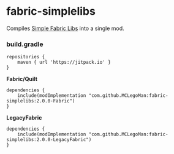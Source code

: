 # fabric-simplelibs
Compiles [Simple Fabric Libs](https://github.com/magistermaks/fabric-simplelibs) into a single mod.

### build.gradle

```
repositories {
    maven { url 'https://jitpack.io' }
}
```
**Fabric/Quilt**
```
dependencies {
    include(modImplementation "com.github.MCLegoMan:fabric-simplelibs:2.0.0-Fabric")
}
```
**LegacyFabric**
```
dependencies {
    include(modImplementation "com.github.MCLegoMan:fabric-simplelibs:2.0.0-LegacyFabric")
}
```
